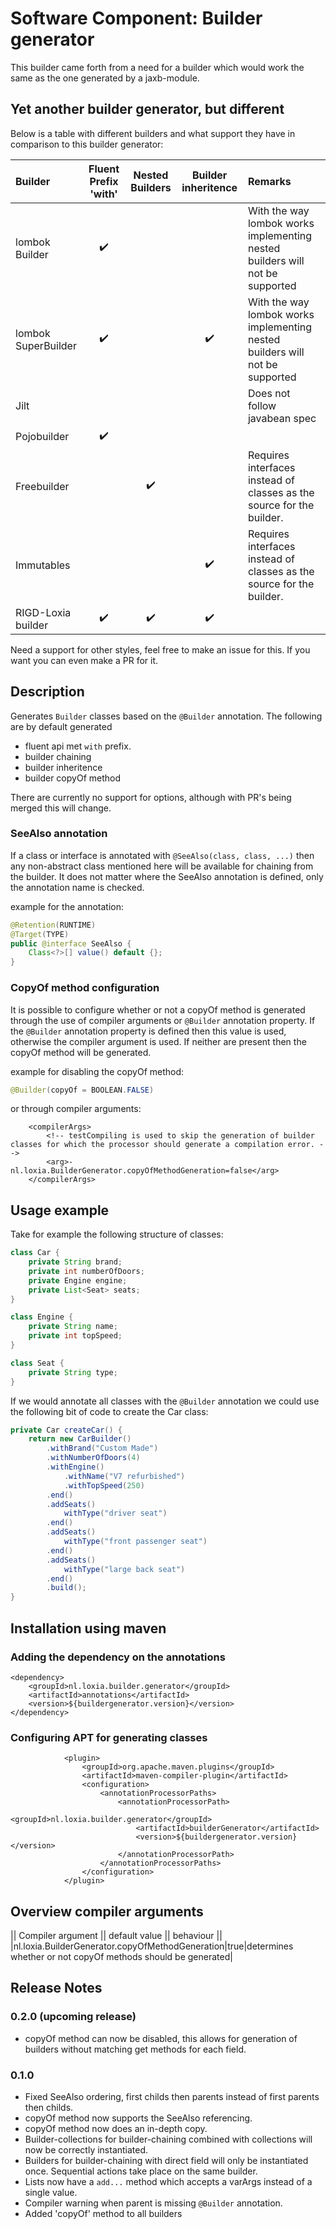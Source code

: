 
# Software Component: Builder generator

This builder came forth from a need for a builder which would work the same as the one generated by a jaxb-module.

## Yet another builder generator, but different
Below is a table with different builders and what support they have in comparison to this builder generator:

| Builder            | Fluent Prefix 'with' | Nested Builders    | Builder inheritence | Remarks |
| :----------------- | :------------------: | :----------------: | :-----------------: | :------ |
| lombok Builder     | :heavy_check_mark:   |                    |                     | With the way lombok works implementing nested builders will not be supported |
| lombok SuperBuilder| :heavy_check_mark:   |                    | :heavy_check_mark:  | With the way lombok works implementing nested builders will not be supported |
| Jilt               |                      |                    |                     | Does not follow javabean spec |
| Pojobuilder        | :heavy_check_mark:   |                    |                     |         |
| Freebuilder        |                      | :heavy_check_mark: |                     | Requires interfaces instead of classes as the source for the builder. |
| Immutables         |                      |                    | :heavy_check_mark:  | Requires interfaces instead of classes as the source for the builder. |
| RIGD-Loxia builder | :heavy_check_mark:   | :heavy_check_mark: | :heavy_check_mark:  |         |

Need a support for other styles, feel free to make an issue for this. If you want you can even make a PR for it.

## Description
Generates `Builder` classes based on the `@Builder` annotation.
The following are by default generated
* fluent api met `with` prefix.
* builder chaining
* builder inheritence
* builder copyOf method

There are currently no support for options, although with PR's being merged this will change.

### SeeAlso annotation
If a class or interface is annotated with `@SeeAlso(class, class, ...)` then any non-abstract class mentioned here will be available for chaining from the builder.
It does not matter where the SeeAlso annotation is defined, only the annotation name is checked.

example for the annotation:
```java
@Retention(RUNTIME)
@Target(TYPE)
public @interface SeeAlso {
    Class<?>[] value() default {};
}
```

### CopyOf method configuration
It is possible to configure whether or not a copyOf method is generated through the use of compiler arguments or `@Builder` annotation property.
If the `@Builder` annotation property is defined then this value is used, otherwise the compiler argument is used.
If neither are present then the copyOf method will be generated.

example for disabling the copyOf method:
```java
@Builder(copyOf = BOOLEAN.FALSE)
```
or through compiler arguments:
```
	<compilerArgs>
		<!-- testCompiling is used to skip the generation of builder classes for which the processor should generate a compilation error. -->
		<arg>-nl.loxia.BuilderGenerator.copyOfMethodGeneration=false</arg>
	</compilerArgs>
```

## Usage example
Take for example the following structure of classes:
```java
class Car {
    private String brand;
	private int numberOfDoors;
	private Engine engine;
	private List<Seat> seats;
}

class Engine {
	private String name;
	private int topSpeed;
}

class Seat {
	private String type;
}
```

If we would annotate all classes with the `@Builder` annotation we could use the following bit of code to create the Car class:

```java
private Car createCar() {
	return new CarBuilder()
		.withBrand("Custom Made")
		.withNumberOfDoors(4)
		.withEngine()
			.withName("V7 refurbished")
			.withTopSpeed(250)
		.end()
		.addSeats()
			withType("driver seat")
		.end()
		.addSeats()
			withType("front passenger seat")
		.end()
		.addSeats()
			withType("large back seat")
		.end()
		.build();
}
```

## Installation using maven
### Adding the dependency on the annotations
```
<dependency>
    <groupId>nl.loxia.builder.generator</groupId>
    <artifactId>annotations</artifactId>
    <version>${buildergenerator.version}</version>
</dependency>
```
### Configuring APT for generating classes
```
            <plugin>
                <groupId>org.apache.maven.plugins</groupId>
                <artifactId>maven-compiler-plugin</artifactId>
                <configuration>
                    <annotationProcessorPaths>
                        <annotationProcessorPath>
                            <groupId>nl.loxia.builder.generator</groupId>
                            <artifactId>builderGenerator</artifactId>
                            <version>${buildergenerator.version}</version>
                        </annotationProcessorPath>
                    </annotationProcessorPaths>
                </configuration>
            </plugin>
```

## Overview compiler arguments
|| Compiler argument || default value || behaviour ||
|nl.loxia.BuilderGenerator.copyOfMethodGeneration|true|determines whether or not copyOf methods should be generated|

## Release Notes
### 0.2.0 (upcoming release)
* copyOf method can now be disabled, this allows for generation of builders without matching get methods for each field.

### 0.1.0
* Fixed SeeAlso ordering, first childs then parents instead of first parents then childs.
* copyOf method now supports the SeeAlso referencing.
* copyOf method now does an in-depth copy.
* Builder-collections for builder-chaining combined with collections will now be correctly instantiated.
* Builders for builder-chaining with direct field will only be instantiated once. Sequential actions take place on the same builder.
* Lists now have a `add...` method which accepts a varArgs instead of a single value.
* Compiler warning when parent is missing `@Builder` annotation.
* Added 'copyOf' method to all builders 
